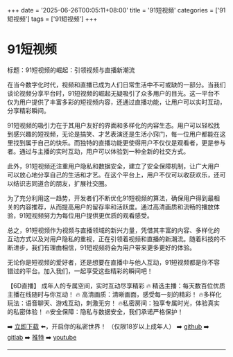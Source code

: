 +++
date = '2025-06-26T00:05:11+08:00'
title = '91短视频'
categories = ['91短视频']
tags = ['91短视频']
+++

# 91短视频

标题：91短视频的崛起：引领视频与直播新潮流

在当今数字化时代，视频和直播已成为人们日常生活中不可或缺的一部分。当我们谈论视频分享平台时，91短视频的崛起无疑吸引了众多用户的目光。这一平台不仅为用户提供了丰富多彩的短视频内容，还通过直播功能，让用户可以实时互动，分享精彩瞬间。

91短视频的吸引力在于其用户友好的界面和多样化的内容生态。用户可以轻松找到感兴趣的短视频，无论是搞笑、才艺表演还是生活小窍门，每一位用户都能在这里找到属于自己的快乐。而独特的直播功能更使得用户不仅仅是观看者，更是参与者。通过与主播的实时互动，用户可以体验到一种全新的社交方式。

此外，91短视频还注重用户隐私和数据安全，建立了安全保障机制，让广大用户可以放心地分享自己的生活和才艺。在这个平台上，用户不仅可以收获欢乐，还可以结识志同道合的朋友，扩展社交圈。

为了充分利用这一趋势，开发者们不断优化91短视频的算法，确保用户得到最相关的内容推荐，从而提高用户的留存率和活跃度。通过高清画质和流畅的播放体验，91短视频努力为每位用户提供更优质的观看感受。

总之，91短视频作为视频与直播领域的新兴力量，凭借其丰富的内容、多样化的互动方式以及对用户隐私的重视，正在引领着视频和直播的新潮流。随着科技的不断进步，我们有理由相信，91短视频将会为用户带来更多更好的体验。

无论你是短视频的爱好者，还是想要在直播中与他人互动，91短视频都是你不容错过的平台。加入我们，一起享受这些精彩的瞬间吧！

【6D直播】
成年人的专属空间，实时互动尽享精彩
🔥 精选主播：每天数百位优质主播在线随时与你互动！
🔥 高清画质：清晰画面，感受每一刻的精彩！
🔥多样化玩法：语音聊天、游戏互动，刺激无穷！
🔥私密房间：独享专属时光，体验真实的私密体验！
🔥安全保障：隐私与数据安全，我们承诺严格保护！

➡️ [立即下载](https://down123.s3.ap-east-1.amazonaws.com/down/down.html?channelCode=blog) ⬅️，开启你的私密世界！
（仅限18岁以上成年人） 
➡️ [github](https://aldult-live.github.io/) 
➡️ [gitlab](https://seo-09598d.gitlab.io/) 
➡️ [推特](https://x.com/wegame33) 
➡️ [youtube](https://www.youtube.com/@6Dlive)

---
